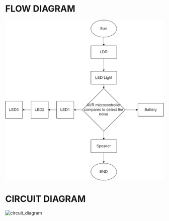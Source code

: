 # FLOW DIAGRAM
![FLOW DIAGRAM](https://github.com/PreethiAvvaru13/M2_Ldr_Sensor/blob/main/2_Architecture/Flowchart%20Diagram.drawio.png)
# CIRCUIT DIAGRAM
![circuit_diagram](https://user-images.githubusercontent.com/102947832/164380959-98ea1d7d-abc6-4f23-b365-5abd1f0a8aff.png)
